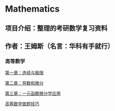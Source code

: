 # Mathematics

## 项目介绍：整理的考研数学复习资料

## 作者：王姆斯（名言：华科有手就行）

### 高等数学

[第一章：连续与极限](Chapter/Chapter1.md)

[第二章：导数和微分](Chapter/Chapter2.md)

[第三章：一元函数微分学应用](Chapter/AdvancedMathematics.md)

[高等数学做题技巧](MathSkills.md)